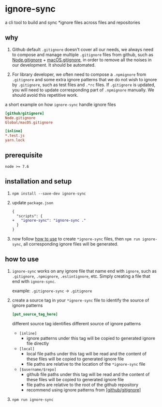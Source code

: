# ignore-sync

a cli tool to build and sync \*ignore files across files and repositories

## why

1. Github default `.gitignore` doesn't cover all our needs, we always need to compose and manage multiple `.gitignore` files from github, such as [Node.gitignore](https://github.com/github/gitignore/blob/master/Node.gitignore) + [macOS.gitignore](https://github.com/github/gitignore/blob/master/Global/macOS.gitignore), in order to remove all the noises in our development. It should be automated.

1. For library developer, we often need to compose a `.npmignore` from `.gitignore` and some extra ignore patterns that we do not wish to ignore by `.gitignore`, such as test files and `.*rc` files. If `.gitignore` is updated, you will need to update corresponding part of `.npmignore` manually. We should avoid this repetitive work.

a short example on how `ignore-sync` handle ignore files

```ini
[github/gitignore]
Node.gitignore
Global/macOS.gitignore

[inline]
*.test.js
yarn.lock
```

## prerequisite

`node >= 7.6`

## installation and setup

1. `npm install --save-dev ignore-sync`
1. update `package.json`

    ```diff json
    {
      "scripts": {
    +   "ignore-sync": "ignore-sync ."
      }
    }
    ```

1. now follow [how to use](#how-to-use) to create `*ignore-sync` files, then `npm run ignore-sync`, all corresponding ignore files will be generated.

## how to use

1. `ignore-sync` works on any ignore file that name end with `ignore`, such as `.gitignore`, `.npmignore`, `.eslintignore`, etc. Simply creating a file that end with `ignore-sync`.

    example: `.gitignore-sync` -> `.gitignore`

1. create a source tag in your `*ignore-sync` file to identify the source of ignore patterns

    ```ini
    [put_source_tag_here]
    ```

    different source tag identifies different source of ignore patterns

    - `[inline]`
        - ignore patterns under this tag will be copied to generated ignore file directly
    - `[local]`
        - local file paths under this tag will be read and the content of these files will be copied to generated ignore file
        - file paths are relative to the location of the `*ignore-sync` file
    - `[$username/$repo]`
        - github file paths under this tag will be read and the content of these files will be copied to generated ignore file
        - file paths are relative to the root of the github repository
        - recommend using ignore patterns from [[github/gitignore]](https://github.com/github/gitignore)

1. `npm run ignore-sync`
